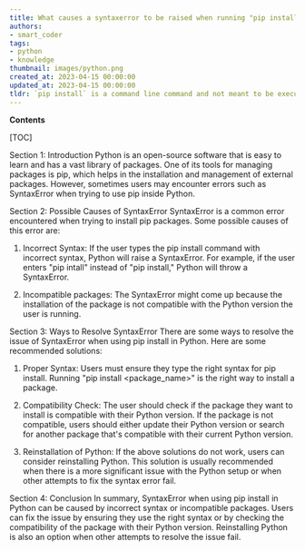 ```yaml
---
title: What causes a syntaxerror to be raised when running "pip install" within python?
authors:
- smart_coder
tags:
- python
- knowledge
thumbnail: images/python.png
created_at: 2023-04-15 00:00:00
updated_at: 2023-04-15 00:00:00
tldr: `pip install` is a command line command and not meant to be executed inside Python, hence it raises a SyntaxError.
---
```


**Contents**

[TOC]

Section 1: Introduction
Python is an open-source software that is easy to learn and has a vast library of packages. One of its tools for managing packages is pip, which helps in the installation and management of external packages. However, sometimes users may encounter errors such as SyntaxError when trying to use pip inside Python.

Section 2: Possible Causes of SyntaxError
SyntaxError is a common error encountered when trying to install pip packages. Some possible causes of this error are:

1. Incorrect Syntax: If the user types the pip install command with incorrect syntax, Python will raise a SyntaxError. For example, if the user enters "pip intall" instead of "pip install," Python will throw a SyntaxError.

2. Incompatible packages: The SyntaxError might come up because the installation of the package is not compatible with the Python version the user is running. 

Section 3: Ways to Resolve SyntaxError
There are some ways to resolve the issue of SyntaxError when using pip install in Python. Here are some recommended solutions:

1. Proper Syntax: Users must ensure they type the right syntax for pip install. Running "pip install <package_name>" is the right way to install a package. 

2. Compatibility Check: The user should check if the package they want to install is compatible with their Python version. If the package is not compatible, users should either update their Python version or search for another package that's compatible with their current Python version.

3. Reinstallation of Python: If the above solutions do not work, users can consider reinstalling Python. This solution is usually recommended when there is a more significant issue with the Python setup or when other attempts to fix the syntax error fail.

Section 4: Conclusion
In summary, SyntaxError when using pip install in Python can be caused by incorrect syntax or incompatible packages. Users can fix the issue by ensuring they use the right syntax or by checking the compatibility of the package with their Python version. Reinstalling Python is also an option when other attempts to resolve the issue fail.
